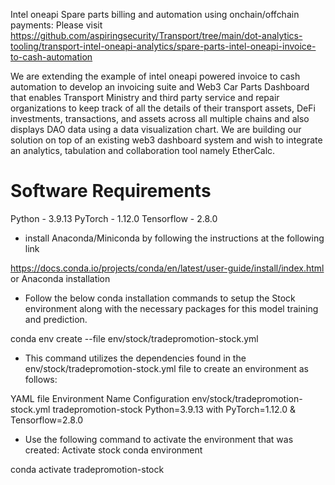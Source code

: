 Intel oneapi Spare parts billing and automation using onchain/offchain payments: 
Please visit https://github.com/aspiringsecurity/Transport/tree/main/dot-analytics-tooling/transport-intel-oneapi-analytics/spare-parts-intel-oneapi-invoice-to-cash-automation

We are extending the example of intel oneapi powered invoice to cash automation to develop an invoicing suite and Web3 Car Parts Dashboard that enables Transport Ministry and third party service and repair organizations to keep track of all the details of their transport assets, DeFi investments, transactions, and assets across all multiple chains and also displays DAO data using a data visualization chart. We are building our solution on top of an existing web3 dashboard system and wish to integrate an analytics, tabulation and collaboration tool namely EtherCalc.

# Software Requirements
Python - 3.9.13
PyTorch - 1.12.0
Tensorflow - 2.8.0

- install Anaconda/Miniconda by following the instructions at the following link

https://docs.conda.io/projects/conda/en/latest/user-guide/install/index.html or Anaconda installation


- Follow the below conda installation commands to setup the Stock environment along with the necessary packages for this model training and prediction.

conda env create --file env/stock/tradepromotion-stock.yml


- This command utilizes the dependencies found in the env/stock/tradepromotion-stock.yml file to create an environment as follows:

YAML file	Environment Name	Configuration
env/stock/tradepromotion-stock.yml	tradepromotion-stock	Python=3.9.13 with PyTorch=1.12.0 & Tensorflow=2.8.0

- Use the following command to activate the environment that was created: Activate stock conda environment

conda activate tradepromotion-stock

